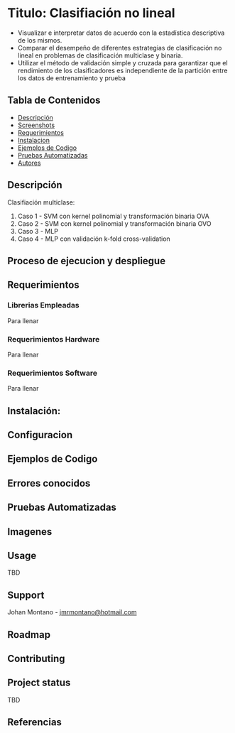 # Titulo: Clasifiación no lineal
* Visualizar e interpretar datos de acuerdo con la estadística descriptiva de los mismos.
* Comparar el desempeño de diferentes estrategias de clasificación no lineal en problemas de
clasificación multiclase y binaria.
* Utilizar el método de validación simple y cruzada para garantizar que el rendimiento de los
clasificadores es independiente de la partición entre los datos de entrenamiento y prueba

## Tabla de Contenidos
* [Descripción](#descripción-de-la-solución)
* [Screenshots](#screenshots)
* [Requerimientos](#requerimientos)
* [Instalacion](#instalación)
* [Ejemplos de Codigo](#ejemplos-de-codigo)
* [Pruebas Automatizadas](#pruebas-automatizadas)
* [Autores](#autores)

## Descripción

Clasifiación multiclase:

1. Caso 1 - SVM con kernel polinomial y transformación binaria OVA
2. Caso 2 - SVM con kernel polinomial y transformación binaria OVO
3. Caso 3 - MLP
4. Caso 4 - MLP con validación k-fold cross-validation


## Proceso de ejecucion y despliegue

## Requerimientos

### Librerias Empleadas 
Para llenar
### Requerimientos Hardware
Para llenar
### Requerimientos Software
Para llenar

## Instalación: 

## Configuracion

## Ejemplos de Codigo

## Errores conocidos

## Pruebas Automatizadas

## Imagenes

## Usage
TBD

## Support
Johan Montano - jmrmontano@hotmail.com

## Roadmap

## Contributing

## Project status
TBD

## Referencias

